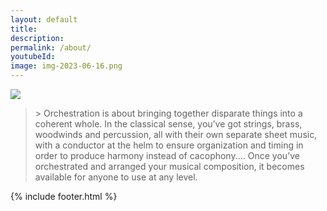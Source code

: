 ```yaml
---
layout: default
title:
description:
permalink: /about/
youtubeId:
image: img-2023-06-16.png
---
```


<div class="col-span-1 row-span-2">
  <div class="about mx-auto">
    <img class="mx-auto" src="{{ site.url }}/assets/img/{{ page.image }}" />
    <div class="flex items-center justify-center prose mx-96">
      <span class="text-2xl block text-gray-950">
        <blockquote>
          > Orchestration is about bringing together disparate things into a coherent   whole. In the classical sense, you’ve got strings, brass, woodwinds and   percussion, all with their own separate sheet music, with a conductor at the  helm to ensure organization and timing in order to produce harmony instead of  cacophony.... Once you’ve orchestrated and arranged your musical composition,  it becomes available for anyone to use at any level.
        </blockquote>
      </span>

  </div>
</div>

{% include footer.html %}
